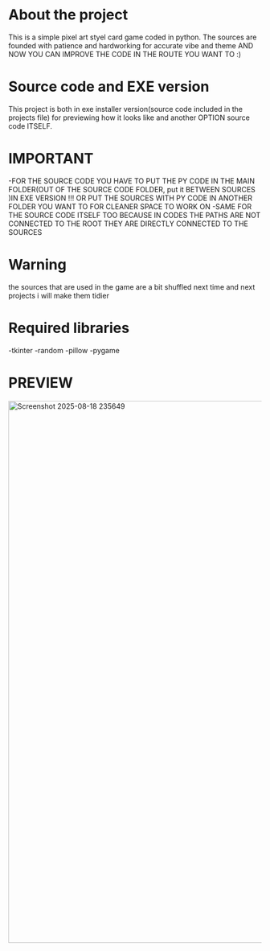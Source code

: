 # About the project
This is a simple pixel art styel card game coded in python.
The sources are founded with patience and hardworking for accurate vibe and theme
AND NOW YOU CAN IMPROVE THE CODE IN THE ROUTE YOU WANT TO :)

# Source code and EXE version
This project is both in exe installer version(source code included in the projects file) for previewing how it looks like and another  OPTION  source code ITSELF.

# IMPORTANT
-FOR THE SOURCE CODE YOU HAVE TO PUT THE PY CODE IN THE MAIN FOLDER(OUT OF THE SOURCE CODE FOLDER, put it BETWEEN SOURCES )IN EXE VERSION !!!
OR PUT THE SOURCES WITH PY CODE IN ANOTHER FOLDER YOU WANT TO FOR CLEANER SPACE TO WORK ON
-SAME FOR THE SOURCE CODE ITSELF TOO BECAUSE IN CODES THE PATHS ARE NOT CONNECTED TO THE ROOT THEY ARE DIRECTLY CONNECTED TO THE SOURCES

# Warning
the sources that are used in the game are a bit shuffled next time and next projects i will make them tidier

# Required libraries
-tkinter
-random
-pillow
-pygame

# PREVIEW
<img width="1913" height="1078" alt="Screenshot 2025-08-18 235649" src="https://github.com/user-attachments/assets/90098a5d-d46b-488f-9eed-015796fbd214" />

